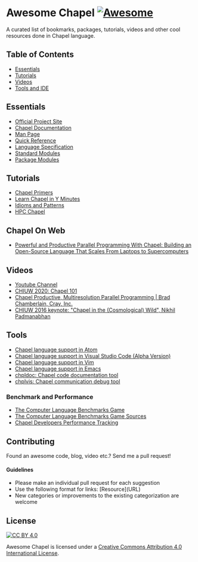 # Awesome Chapel [![Awesome](https://cdn.rawgit.com/sindresorhus/awesome/d7305f38d29fed78fa85652e3a63e154dd8e8829/media/badge.svg)](https://github.com/sindresorhus/awesome)

A curated list of bookmarks, packages, tutorials, videos and other cool resources done in Chapel language.

## Table of Contents
- [Essentials](#essentials)
- [Tutorials](#tutorials)
- [Videos](#videos)
- [Tools and IDE](#tools)
 
## Essentials
* [Official Project Site](https://chapel-lang.org/)
* [Chapel Documentation](https://chapel-lang.org/docs/latest/)
* [Man Page](https://chapel-lang.org/docs/latest/usingchapel/man.html)
* [Quick Reference](https://chapel-lang.org/docs/latest/_downloads/quickReference.pdf)
* [Language Specification](https://chapel-lang.org/docs/latest/_downloads/chapelLanguageSpec.pdf)
* [Standard Modules](https://chapel-lang.org/docs/modules/standard.html)
* [Package Modules](https://chapel-lang.org/docs/latest/modules/packages.html)


## Tutorials
* [Chapel Primers](https://chapel-lang.org/docs/master/primers/index.html)
* [Learn Chapel in Y Minutes](https://learnxinyminutes.com/docs/chapel/)
* [Idioms and Patterns](https://github.com/chapel-lang/chapel/tree/master/test/release/examples)
* [HPC Chapel](https://github.com/hpc-carpentry/hpc-chapel)

## Chapel On Web
* [Powerful and Productive Parallel Programming With Chapel: Building an Open-Source Language That Scales From Laptops to Supercomputers](http://www.hostingadvice.com/blog/powerful-and-productive-parallel-programming-with-chapel/)


## Videos

* [Youtube Channel](https://www.youtube.com/channel/UCHmm27bYjhknK5mU7ZzPGsQ)
* [CHIUW 2020: Chapel 101](https://www.youtube.com/watch?v=w9AJZuCJ090&t=62s)
* [Chapel Productive, Multiresolution Parallel Programming | Brad Chamberlain, Cray, Inc.](https://www.youtube.com/watch?v=0DjIdRJIqRY)
* [CHIUW 2016 keynote: "Chapel in the (Cosmological) Wild", Nikhil Padmanabhan](https://www.youtube.com/watch?v=pnKLp0BTPks)

## Tools
* [Chapel language support in Atom](https://github.com/fsouza/language-chapel)
* [Chapel language support in Visual Studio Code \(Alpha Version\)](https://github.com/marcoscleison/chapel-vscode)
* [Chapel language support in Vim](https://github.com/chapel-lang/chapel/tree/master/highlight/vim)
* [Chapel language support in Emacs](https://github.com/chapel-lang/chapel/tree/master/highlight/emacs)
* [chpldoc: Chapel code documentation tool](https://chapel-lang.org/docs/latest/tools/chpldoc/chpldoc.html)
* [chplvis: Chapel communication debug tool](https://chapel-lang.org/docs/latest/tools/chplvis/chplvis.html)

### Benchmark and Performance
* [The Computer Language Benchmarks Game](https://benchmarksgame-team.pages.debian.net/benchmarksgame/measurements/chapel.html)
* [The Computer Language Benchmarks Game Sources](https://github.com/chapel-lang/chapel/blob/master/test/studies/shootout/submitted/README.md)
* [Chapel Developers Performance Tracking](https://chapel-lang.org/perf/)

## Contributing

Found an awesome code, blog, video etc.? Send me a pull request!

#### Guidelines

* Please make an individual pull request for each suggestion
* Use the following format for links: \[Resource\]\(URL\)
* New categories or improvements to the existing categorization are welcome

## License

[![CC BY 4.0](https://licensebuttons.net/l/by/4.0/88x31.png)](https://creativecommons.org/licenses/by/4.0/)

Awesome Chapel is licensed under a  [Creative Commons Attribution 4.0 International License](https://creativecommons.org/licenses/by/4.0/).
